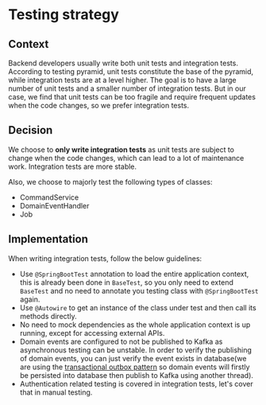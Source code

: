 # Testing strategy

## Context

Backend developers usually write both unit tests and integration tests. According to testing pyramid, unit tests constitute the base of the
pyramid, while integration tests are at a level higher. The goal is to have a large number of unit tests and a smaller number of integration
tests. But in our case, we find that unit tests can be too fragile and require frequent updates when the code changes, so we prefer
integration tests.

## Decision

We choose to **only write integration tests** as unit tests are subject to change when the code changes, which can lead to a lot of
maintenance work. Integration tests are more stable.

Also, we choose to majorly test the following types of classes:

- CommandService
- DomainEventHandler
- Job

## Implementation

When writing integration tests, follow the below guidelines:

- Use `@SpringBootTest` annotation to load the entire application context, this is already been done in `BaseTest`, so you only need to
  extend `BaseTest` and no need to annotate you testing class with `@SpringBootTest` again.
- Use `@Autowire` to get an instance of the class under test and then call its methods directly.
- No need to mock dependencies as the whole application context is up running, except for accessing external APIs.
- Domain events are configured to not be published to Kafka as asynchronous testing can be unstable. In order to verify the publishing of
  domain events, you can just verify the
  event exists in database(we are using the [transactional outbox pattern](https://microservices.io/patterns/data/transactional-outbox.html)
  so domain events will firstly be persisted into database then publish to Kafka using another thread).
- Authentication related testing is covered in integration tests, let's cover that in manual testing.